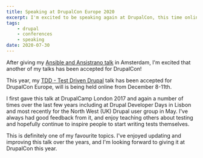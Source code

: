 ```yaml
---
title: Speaking at DrupalCon Europe 2020
excerpt: I'm excited to be speaking again at DrupalCon, this time online at DrupalCon Europe.
tags:
    - drupal
    - conferences
    - speaking
date: 2020-07-30
---
```


After giving my [Ansible and Ansistrano talk](/talks/deploying-php-ansible-ansistrano) in Amsterdam, I'm excited that another of my talks has been accepted for DrupalCon!

This year, my [TDD - Test Driven Drupal](/talks/tdd-test-driven-drupal) talk has been accepted for DrupalCon Europe, will is being held online from December 8-11th.

I first gave this talk at DrupalCamp London 2017 and again a number of times over the last few years including at Drupal Developer Days in Lisbon and most recently for the North West (UK) Drupal user group in May. I've always had good feedback from it, and enjoy teaching others about testing and hopefully continue to inspire people to start writing tests themselves.

This is definitely one of my favourite topics. I've enjoyed updating and improving this talk over the years, and I'm looking forward to giving it at DrupalCon this year.
